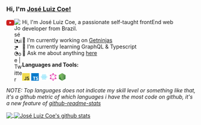 ### Hi, I'm [José Luiz Coe!](https://www.joseluizcoe.com)

<p>
  <a href="https://youtube.com/joseluizcoe">
    <img align="left" alt="José Luiz Coe | Twitter" width="21px" src="https://raw.githubusercontent.com/joseluizcoe/joseluizcoe/master/assets/youtube.png" />
  </a>
  <a href="https://twitter.com/joseluizcoe">
    <img align="left" alt="José Luiz Coe | Twitter" width="21px" src="https://raw.githubusercontent.com/joseluizcoe/joseluizcoe/master/assets/twitter.svg" />
  </a>
</p>

Hi, I'm José Luiz Coe, a passionate self-taught frontEnd web developer from Brazil.

- 🔭 I’m currently working on [Getninjas](https://github.com/getninjas)
- 🌱 I’m currently learning GraphQL & Typescript
- 💬 Ask me about anything [here](https://github.com/joseluizcoe/joseluizcoe/issues)

**Languages and Tools:**  

<code><img height="20" src="https://raw.githubusercontent.com/github/explore/80688e429a7d4ef2fca1e82350fe8e3517d3494d/topics/javascript/javascript.png"></code>
<code><img height="20" src="https://raw.githubusercontent.com/github/explore/80688e429a7d4ef2fca1e82350fe8e3517d3494d/topics/typescript/typescript.png"></code>
<code><img height="20" src="https://raw.githubusercontent.com/github/explore/80688e429a7d4ef2fca1e82350fe8e3517d3494d/topics/react/react.png"></code>
<code><img height="20" src="https://raw.githubusercontent.com/github/explore/5c058a388828bb5fde0bcafd4bc867b5bb3f26f3/topics/graphql/graphql.png"></code>
<code><img height="20" src="https://raw.githubusercontent.com/github/explore/80688e429a7d4ef2fca1e82350fe8e3517d3494d/topics/nodejs/nodejs.png"></code>    

<!--- 
  if you have forked this to use on your profile, 
  Change the `github-readme-stats.anuraghazra1.vercel.app` to `github-readme-stats.vercel.app` 
--->

<!-- Change the `github-readme-stats.anuraghazra1.vercel.app` to `github-readme-stats.vercel.app`  -->

*NOTE: Top languages does not indicate my skill level or something like that, it's a github metric of which languages i have the most code on github, it's a new feature of [github-readme-stats](https://github.com/anuraghazra/github-readme-stats)*

<a href="https://github.com/joseluizcoe/github-readme-stats">
  <!-- Change the `github-readme-stats.anuraghazra1.vercel.app` to `github-readme-stats.vercel.app`  -->
  <img align="center" src="https://github-readme-stats.vercel.app/api/top-langs/?username=joseluizcoe&theme=default" />
</a>
<a href="https://github.com/joseluizcoe/github-readme-stats">
  <img align="center" src="https://github-readme-stats.vercel.app/api?username=joseluizcoe&show_icons=true&theme=default&line_height=27" alt="José Luiz Coe's github stats" />
</a>

